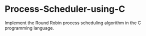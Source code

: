# Process-Scheduler-using-C
Implement the Round Robin process scheduling algorithm in the C programming language.
